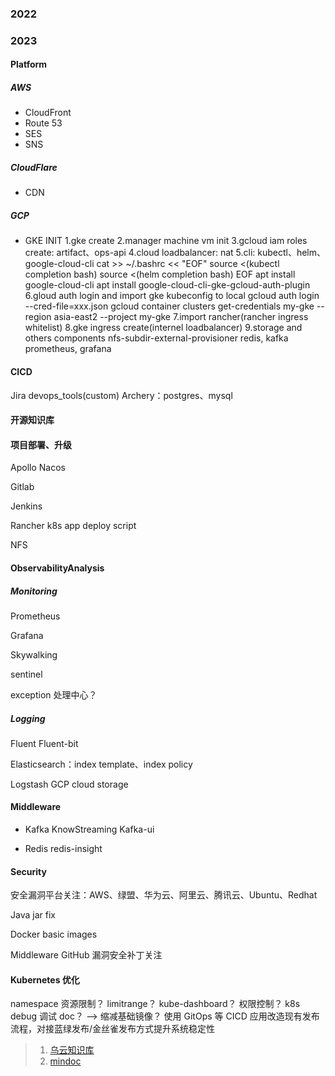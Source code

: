 ### 2022




### 2023
#### Platform
##### AWS
+ CloudFront
+ Route 53
+ SES
+ SNS

##### CloudFlare
+ CDN

##### GCP  
+ GKE 
INIT
1.gke create
2.manager machine vm init
3.gcloud iam roles create: artifact、ops-api
4.cloud loadbalancer: nat
5.cli: kubectl、helm、google-cloud-cli
cat >> ~/.bashrc << "EOF"
source <(kubectl completion bash)
source <(helm completion bash)
EOF
apt install google-cloud-cli 
apt install google-cloud-cli-gke-gcloud-auth-plugin
6.gloud auth login and import gke kubeconfig to local
gcloud auth login --cred-file=xxx.json
gcloud container clusters get-credentials my-gke --region asia-east2 --project my-gke
7.import rancher(rancher ingress whitelist)
8.gke ingress create(internel loadbalancer)
9.storage and others components
nfs-subdir-external-provisioner
redis, kafka
prometheus, grafana


#### CICD
Jira
devops_tools(custom)
Archery：postgres、mysql


#### 开源知识库



#### 项目部署、升级
Apollo
Nacos

Gitlab

Jenkins

Rancher
k8s app deploy script

NFS


#### ObservabilityAnalysis
##### Monitoring
Prometheus

Grafana

Skywalking

sentinel

exception 处理中心？

##### Logging

Fluent
Fluent-bit

Elasticsearch：index template、index policy

Logstash
GCP cloud storage



#### Middleware
+ Kafka
KnowStreaming
Kafka-ui

+ Redis
redis-insight


#### Security
安全漏洞平台关注：AWS、绿盟、华为云、阿里云、腾讯云、Ubuntu、Redhat

Java jar fix 

Docker basic images 

Middleware GitHub 漏洞安全补丁关注



#### Kubernetes 优化
namespace 资源限制？ limitrange？
kube-dashboard？ 权限控制？
k8s debug 调试 doc？ --> 缩减基础镜像？
使用 GitOps 等 CICD 应用改造现有发布流程，对接蓝绿发布/金丝雀发布方式提升系统稳定性




>1. [乌云知识库](https://github.com/SuperKieran/WooyunDrops)
>2. [mindoc](https://github.com/mindoc-org/mindoc)



